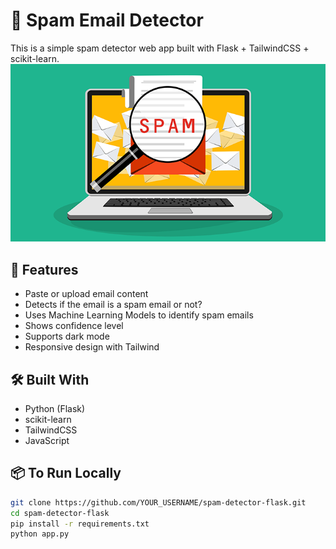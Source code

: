 # 🧠 Spam Email Detector

This is a simple spam detector web app built with Flask + TailwindCSS + scikit-learn.
![Spam Email Detector UI](Images/spam-image.png)

## 🚀 Features
- Paste or upload email content
- Detects if the email is a spam email or not?
- Uses Machine Learning Models to identify spam emails
- Shows confidence level
- Supports dark mode
- Responsive design with Tailwind

## 🛠 Built With
- Python (Flask)
- scikit-learn
- TailwindCSS
- JavaScript

## 📦 To Run Locally
```bash
git clone https://github.com/YOUR_USERNAME/spam-detector-flask.git
cd spam-detector-flask
pip install -r requirements.txt
python app.py
